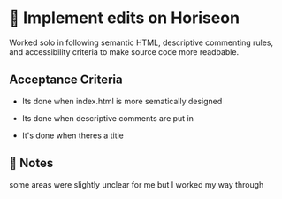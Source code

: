 # 📖 Implement edits on Horiseon

Worked solo in following semantic HTML, descriptive commenting rules, and accessibility criteria to make source code more readbable.

## Acceptance Criteria

* Its done when index.html is more sematically designed

* Its done when descriptive comments are put in

* It's done when theres a title


## 📝 Notes
some areas were slightly unclear for me but I worked my way through

